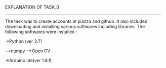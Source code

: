 EXPLANATION OF TASK_0

------------------------------------------

The task was to create accounts at piazza and github.
It also included downloading and installing various softwares including libraries.
The following softwares were installed :

 ->Python (ver 2.7)
   
   -->numpy
   -->Open CV
   
 ->Arduino ide(ver 1.8.1)
